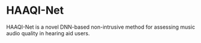 # HAAQI-Net
HAAQI-Net is a novel DNN-based non-intrusive method for assessing music audio quality in hearing aid users.
